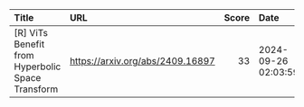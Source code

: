 | Title                                            | URL                              |   Score | Date                |
|:-------------------------------------------------|:---------------------------------|--------:|:--------------------|
| [R] ViTs Benefit from Hyperbolic Space Transform | https://arxiv.org/abs/2409.16897 |      33 | 2024-09-26 02:03:59 |